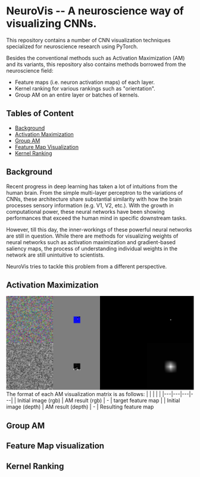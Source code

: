 # NeuroVis -- A neuroscience way of visualizing CNNs.

This repository contains a number of CNN visualization techniques specialized for neuroscience research using PyTorch.

Besides the conventional methods such as Activation Maximization (AM) and its variants, this repository also contains methods borrowed from the neuroscience field:
- Feature maps (i.e. neuron activation maps) of each layer.
- Kernel ranking for various rankings such as "orientation".
- Group AM on an entire layer or batches of kernels.

## Tables of Content
* [Background](#background)
* [Activation Maximization](#activation-maximization)
* [Group AM](#group-am)
* [Feature Map Visualization](#feature-map-visualization)
* [Kernel Ranking](#kernel-ranking)

## Background

Recent progress in deep learning has taken a lot of intuitions from the human brain. From the simple multi-layer perceptron to the variations of CNNs, these architecture share substantial similarity with how the brain processes sensory information (e.g. V1, V2, etc.). With the growth in computational power, these neural networks have been showing performances that exceed the human mind in specific downstream tasks. 

However, till this day, the inner-workings of these powerful neural networks are still in question. While there are methods for visualizing weights of neural networks such as activation maximization and gradient-based saliency maps, the process of understanding individual weights in the network are still unintuitive to scientists. 

NeuroVis tries to tackle this problem from a different perspective.

## Activation Maximization
![AM-example](/media/conv1_0.png)
The format of each AM visualization matrix is as follows:
| | | | |
|---|---|---|---|
| Initial image (rgb) | AM result (rgb) | - | target feature map | 
| Initial image (depth) | AM result (depth) | - | Resulting feature map

## Group AM

## Feature Map visualization

## Kernel Ranking